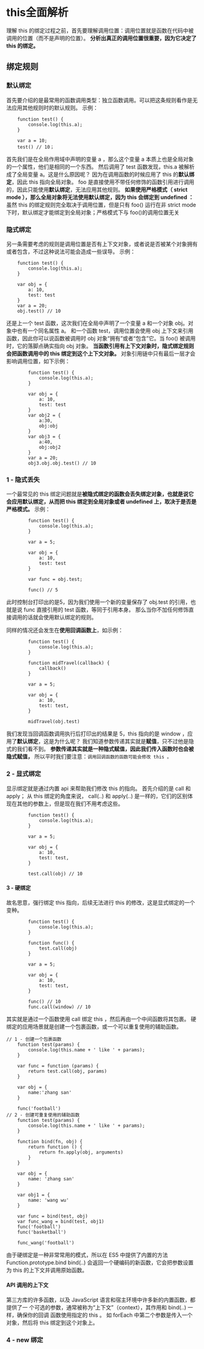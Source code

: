 # this全面解析

理解 this 的绑定过程之前，首先要理解调用位置：调用位置就是函数在代码中被调用的位置（而不是声明的位置）。
**分析出真正的调用位置很重要，因为它决定了 this 的绑定。**

## 绑定规则
### 默认绑定
首先要介绍的是最常用的函数调用类型：独立函数调用。可以把这条规则看作是无法应用其他规则时的默认规则。
示例：
```
    function test() {
        console.log(this.a);
    }

    var a = 10;
    test() // 10；
```
首先我们是在全局作用域中声明的变量 a ，那么这个变量 a 本质上也是全局对象的一个属性，他们是相同的一个东西。
然后调用了 test 函数发现，this.a 被解析成了全局变量 a。这是什么原因呢？ 因为在调用函数的时候应用了 this 的**默认绑定**，因此 this 指向全局对象。
foo 是直接使用不带任何修饰的函数引用进行调用的，因此只能使用**默认绑定**，无法应用其他规则。
**如果使用严格模式（ strict mode ），那么全局对象将无法使用默认绑定，因为 this 会绑定到 undefined ：**
虽然 this 的绑定规则完全取决于调用位置，但是只有 foo() 运行在非 strict mode 下时，默认绑定才能绑定到全局对象；严格模式下与 foo()的调用位置无关

### 隐式绑定
另一条需要考虑的规则是调用位置是否有上下文对象，或者说是否被某个对象拥有或者包含，不过这种说法可能会造成一些误导。
示例：
```
    function test() {
        console.log(this.a);
    }

    var obj = {
        a: 10,
        test: test
    }
    var a = 20;
    obj.test() // 10
```
还是上一个 test 函数，这次我们在全局中声明了一个变量 a 和一个对象 obj。对象中也有一个同名属性 a。 和一个函数 test，调用位置会使用 obj 上下文来引用函数，因此你可以说函数被调用时 obj 对象“拥有”或者“包含”它。当 foo() 被调用时，它的落脚点确实指向 obj 对象。
**当函数引用有上下文对象时，隐式绑定规则会把函数调用中的 this 绑定到这个上下文对象。**
对象引用链中只有最后一层才会影响调用位置，如下示例：
```
        function test() {
            console.log(this.a);
        }

        var obj = {
            a: 10,
            test: test
        }
        var obj2 = {
            a:30,
            obj:obj
        }
        var obj3 = {
            a:40,
            obj:obj2
        }
        var a = 20;
        obj3.obj.obj.test() // 10
```
### 1 - 隐式丢失
一个最常见的 this 绑定问题就是**被隐式绑定的函数会丢失绑定对象，也就是说它会应用默认绑定，从而把 this 绑定到全局对象或者 undefined 上，取决于是否是严格模式。**
示例：
```
        function test() {
            console.log(this.a);
        }

        var a = 5;

        var obj = {
            a: 10,
            test: test
        }

        var func = obj.test;

        func() // 5
```
此时控制台打印出的是5，因为我们使用一个新的变量保存了 obj.test 的引用，也就是说 func 直接引用的 test 函数，等同于引用本身。 那么当你不加任何修饰直接调用的话就会使用默认绑定的规则。

同样的情况还会发生在**使用回调函数上**，如示例：
```
        function test() {
            console.log(this.a);
        }

        function midTravel(callback) {
            callback()
        }

        var a = 5;

        var obj = {
            a: 10,
            test: test,
        }

        midTravel(obj.test)
```
我们发现当回调函数调用执行后打印出的结果是 5，this 指向的是 window ，应用了**默认绑定**，这是为什么呢？
我们知道参数传递其实就是**赋值**，只不过他是隐式的我们看不到。
**参数传递其实就是一种隐式赋值，因此我们传入函数时也会被隐式赋值，**
所以平时我们要注意：```调用回调函数的函数可能会修改 this 。```

### 2 - 显式绑定
显示绑定就是通过内置 api 来帮助我们修改 this 的指向。
首先介绍的是 call 和 apply；
从 this 绑定的角度来说， call(..) 和 apply(..) 是一样的，它们的区别体现在其他的参数上，但是现在我们不用考虑这些。
```
        function test() {
            console.log(this.a);
        }

        var a = 5;

        var obj = {
            a: 10,
            test: test,
        }

        test.call(obj) // 10
```
#### 3 - 硬绑定
故名思意，强行绑定 this 指向，后续无法进行 this 的修改，这是显式绑定的一个变种。
```
        function test() {
            console.log(this.a);
        }

        function func() {
            test.call(obj)
        }

        var a = 5;

        var obj = {
            a: 10,
            test: test,
        }

        func() // 10
        func.call(window) // 10
```
其实就是通过一个函数使用 call 绑定 this ，然后再由一个中间函数将其包裹。
硬绑定的应用场景就是创建一个包裹函数，或一个可以重复使用的辅助函数。
```
// 1 - 创建一个包裹函数
    function test(params) {
        console.log(this.name + ' like ' + params);
    }

    var func = function (params) {
        return test.call(obj, params)
    }

    var obj = {
        name:'zhang san'
    }

    func('football')
// 2 - 创建可重复使用的辅助函数
    function test(params) {
        console.log(this.name + ' like ' + params);
    }

    function bind(fn, obj) {
        return function () {
            return fn.apply(obj, arguments)
        }
    }

    var obj = {
        name: 'zhang san'
    }

    var obj1 = {
        name: 'wang wu'
    }

    var func = bind(test, obj)
    var func_wang = bind(test, obj1)
    func('football')
    func('basketball')

    func_wang('football')
```
由于硬绑定是一种非常常用的模式，所以在 ES5 中提供了内置的方法 Function.prototype.bind
bind(..) 会返回一个硬编码的新函数，它会把参数设置为 this 的上下文并调用原始函数。 

#### API 调用的上下文
第三方库的许多函数，以及 JavaScript 语言和宿主环境中许多新的内置函数，都提供了一
个可选的参数，通常被称为“上下文”（context），其作用和 bind(..) 一样，确保你的回调
函数使用指定的 this 。
如 forEach 中第二个参数是传入一个对象，然后将 this 绑定到这个对象上。

### 4 - new 绑定

